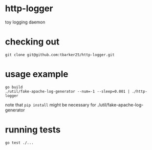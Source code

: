 # http-logger
toy logging daemon

# checking out
	git clone git@github.com:tbarker25/http-logger.git

# usage example
	go build
	./util/fake-apache-log-generator --num=-1 --sleep=0.001 | ./http-logger
note that `pip install` might be necessary for ./util/fake-apache-log-generator

# running tests
	go test ./...
